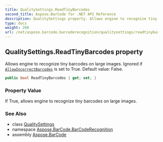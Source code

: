 ```yaml
---
title: QualitySettings.ReadTinyBarcodes
second_title: Aspose.BarCode for .NET API Reference
description: QualitySettings property. Allows engine to recognize tiny barcodes on large images. Ignored if AllowIncorrectBarcodes is set to True. Default value False
type: docs
weight: 260
url: /net/aspose.barcode.barcoderecognition/qualitysettings/readtinybarcodes/
---
```

## QualitySettings.ReadTinyBarcodes property

Allows engine to recognize tiny barcodes on large images. Ignored if [`AllowIncorrectBarcodes`](../allowincorrectbarcodes/) is set to True. Default value: False.

```csharp
public bool ReadTinyBarcodes { get; set; }
```

### Property Value

If True, allows engine to recognize tiny barcodes on large images.

### See Also

* class [QualitySettings](../)
* namespace [Aspose.BarCode.BarCodeRecognition](../../qualitysettings/)
* assembly [Aspose.BarCode](../../../)


